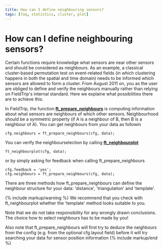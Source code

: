 ```yaml
---
title: How can I define neighbouring sensors?
tags: [faq, statistics, cluster, plot]
---
```


# How can I define neighbouring sensors?

Certain functions require knowledge what sensors are near other sensors and should be considered as neighbours. As an example, a classical cluster-based permutation test on event-related fields (in which clustering happens in both the spatial and time domain) needs to be informed which sensors are allowed to form a cluster. From August 2011 on, you as the user are obliged to define and verify the neighbours manually rather than relying on FieldTrip's internal standard. Here we explaine what possibilities there are to achieve this.

In FieldTrip, the function **[ft_prepare_neighbours](/reference/ft_prepare_neighbours)** is computing information about what sensors are neighbours of which other sensors. Neighbourhood should be a symmetric property (if A is a neighbour of B, then B is a neighbour of A). You can get neighbours from your data as followin

    cfg.neighbours = ft_prepare_neighbours(cfg, data);

You can verify the neighbourselection by calling **[ft_neighbourplot](/reference/ft_neighbourplot)**

    ft_neighbourplot(cfg, data);

or by simply asking for feedback when calling ft_prepare_neighbours

    cfg.feedback = 'yes';
    cfg.neighbours = ft_prepare_neighbours(cfg, data);

There are three methods how ft_prepare_neighbours can define the neighbour structure for your data: 'distance', 'triangulation' and 'template'.

{% include markup/warning %}
We recommend that you check with ft_neighbourplot whether the 'template' method looks suitable to you.

Note that we do not take responsibility for any wrongly drawn conclusions. The choice how to select neighbours has to be made by you!

Also note that ft_prepare_neighbours will first try to deduce the neighbours from the config (e.g. from the optional cfg.layout field) before it will try searching your data for sensor position information
{% include markup/end %}
